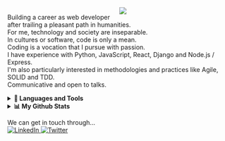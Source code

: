 <img src="https://raw.githubusercontent.com/pythaqua/pythaqua/main/assets/create-the-things.gif" align="right" width=250>

Building a career as web developer after trailing a pleasant path in humanities.  
For me, technology and society are inseparable.  
In cultures or software, code is only a mean.  
Coding is a vocation that I pursue with passion.  
I have experience with Python, JavaScript, React, Django and Node.js / Express.  
I'm also particularly interested in methodologies and practices like Agile, SOLID and TDD.  
Communicative and open to talks.  

<details>
  <summary><strong>🔧 Languages and Tools</strong></summary>
  <br>  
  
  ![JavaScript](https://img.shields.io/badge/javascript-%23323330.svg?style=for-the-badge&logo=javascript&logoColor=%23F7DF1E)
  ![Python](https://img.shields.io/badge/python-%2314354C.svg?style=for-the-badge&logo=python&logoColor=white)  
  ![Django](https://img.shields.io/badge/django-%23092E20.svg?style=for-the-badge&logo=django&logoColor=white)
  ![React](https://img.shields.io/badge/react-%2320232a.svg?style=for-the-badge&logo=react&logoColor=%2361DAFB)
  ![NodeJS](https://img.shields.io/badge/node.js-%2343853D.svg?style=for-the-badge&logo=node.js&logoColor=white)
  ![Express.js](https://img.shields.io/badge/express.js-%23404d59.svg?style=for-the-badge&logo=express&logoColor=%2361DAFB)  
  ![Redux](https://img.shields.io/badge/redux-%23593d88.svg?style=for-the-badge&logo=redux&logoColor=white)
  ![Jest](https://img.shields.io/badge/-jest-%23C21325?style=for-the-badge&logo=jest&logoColor=white)
  ![Mocha](https://img.shields.io/badge/-mocha-%238D6748?style=for-the-badge&logo=mocha&logoColor=white)  
  ![MongoDB](https://img.shields.io/badge/MongoDB-%234ea94b.svg?style=for-the-badge&logo=mongodb&logoColor=white)
  ![MySQL](https://img.shields.io/badge/mysql-%2300f.svg?style=for-the-badge&logo=mysql&logoColor=white)  
  ![Linux](https://img.shields.io/badge/Linux-FCC624?style=for-the-badge&logo=linux&logoColor=black)
</details>

<details>
  <summary><strong>📊 My Github Stats</strong></summary>
  <br>
  <a href='https://github.com/rahul-jha98/github-stats-transparent'>
    
  ![Stats Overview](https://raw.githubusercontent.com/pythaqua/github-stats-transparent/output/generated/overview.svg)
  ![Most Used Languages](https://raw.githubusercontent.com/pythaqua/github-stats-transparent/output/generated/languages.svg)
  </a>
</details>

We can get in touch through...  
<a href="https://www.linkedin.com/in/renato-pereira-feitosa/">
  ![LinkedIn](https://img.shields.io/badge/linkedin-%230077B5.svg?style=for-the-badge&logo=linkedin&logoColor=white)
</a>
<a href="https://twitter.com/pythaqua/">
  ![Twitter](https://img.shields.io/badge/@pythaqua-%231DA1F2.svg?style=for-the-badge&logo=Twitter&logoColor=white)
</a>
